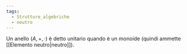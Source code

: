 ```yaml
---
tags:
  - Strutture_algebriche
  - neutro
---
```

Un anello $(A, +, \cdot)$ è detto unitario quando è un monoide (quindi ammette [[Elemento neutro|neutro]]).